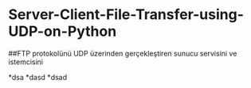 # Server-Client-File-Transfer-using-UDP-on-Python

##FTP protokolünü UDP üzerinden gerçekleştiren sunucu servisini ve istemcisini 

*dsa
*dasd
*dsad
